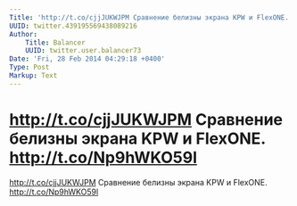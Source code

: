 ```yaml
---
Title: 'http://t.co/cjjJUKWJPM Сравнение белизны экрана KPW и FlexONE. http://t.co/Np9hWKO59l'
UUID: twitter.439195569438089216
Author:
    Title: Balancer
    UUID: twitter.user.balancer73
Date: 'Fri, 28 Feb 2014 04:29:18 +0400'
Type: Post
Markup: Text
---
```


# http://t.co/cjjJUKWJPM Сравнение белизны экрана KPW и FlexONE. http://t.co/Np9hWKO59l

http://t.co/cjjJUKWJPM
Сравнение белизны экрана KPW и FlexONE.
http://t.co/Np9hWKO59l